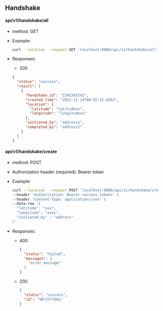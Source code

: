 ## Handshake

#### api/v1/handshake/all

- method: GET
- Example:

  ```bash
  curl --location --request GET 'localhost:8080/api/v1/handshake/all'
  ```

- Responses:
  - 200
  ```JSON
  {
    "status": "success",
    "result": [
      {
        "handshake_id": "2342343242",
        "created_time": "2022-11-14T00:55:31.820Z",
        "location": {
          "latitude": "latitudexx",
          "longitude": "longitudexx"
        },
        "initiated_by": "address1",
        "completed_by": "address2"
      }
    ]
  }
  ```

#### api/v1/handshake/create

- method: POST
- Authorization header (required): Bearer token
- Example:

  ```bash
  curl --location --request POST 'localhost:8080/api/v1/handshake/create' \
  --header 'Authorization: Bearer <access_token>' \
  --header 'Content-Type: application/json' \
  --data-raw '{
    "latitude": "xxx",
    "longitude": "xxxx",
    "initiated_by" : "address"
  }'
  ```

- Responses:

  - 400

    ```JSON
    {
      "status": "failed",
      "messages": [
        "error message"
      ]
    }
    ```

  - 200
    ```JSON
    {
      "status": "success",
      "id": "VBrICYYQUy"
    }
    ```
